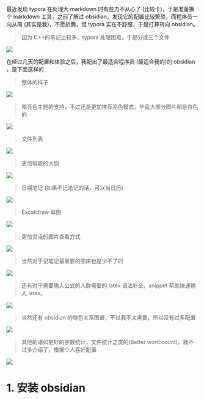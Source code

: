 
最近发现 typora 在处理大 markdown 时有些力不从心了 (比较卡)，于是准备换个 markdown 工具，之前了解过 obsidian，发现它的配置比较繁琐，而程序员一向从简 (其实是我)，不愿折腾，但 typora 实在不舒服，于是打算转向 obsidian。

> 因为 C++的笔记比较多，typora 处理困难，于是分成三个文件


![](https://picgo-img-repo.oss-cn-beijing.aliyuncs.com/img/2362429d124021e690b3d12e343319fa.png)

在经过几天的配置和体验之后，我配出了最适合程序员 (最适合我的)的 obsidian ，是下面这样的

> 整体的样子

![](https://picgo-img-repo.oss-cn-beijing.aliyuncs.com/img/cb5743c7b1781760db3a56499fb752cc.png)

> 暗亮色主题的支持，不过还是更加推荐亮色模式，毕竟大部分图片都是白色的

![](https://picgo-img-repo.oss-cn-beijing.aliyuncs.com/img/f46952c4dedf6b76ad494122519f2269.png)

> 文件列表

![](https://picgo-img-repo.oss-cn-beijing.aliyuncs.com/img/43372a2fd19b1e1bee6c2b2f68d901d3.png)

> 更加智能的大纲

![](https://picgo-img-repo.oss-cn-beijing.aliyuncs.com/img/bf59894d56751ea4bd410413727954da.png)

> 日期笔记 (如果不记笔记的话，可以当日历)

![](https://picgo-img-repo.oss-cn-beijing.aliyuncs.com/img/7daf2ed63ee53bfd56e138ffa06b2f77.png)

> Excalidraw 草图

![](https://picgo-img-repo.oss-cn-beijing.aliyuncs.com/img/54f2388b4083d719b76ab44d8cb2bd3e.png)

> 更加灵活的图片查看方式

![](https://picgo-img-repo.oss-cn-beijing.aliyuncs.com/img/eb24c0708b6612882c79220d75178a91.png)

> 当然对于记笔记最重要的图床也是少不了的

![](https://picgo-img-repo.oss-cn-beijing.aliyuncs.com/img/f59bfdc2d353d80b7d12f00b0eac5a15.png)

> 还有对于需要输入公式的人群需要的 latex 语法补全，snippet 帮助快速输入 latex。

![](https://picgo-img-repo.oss-cn-beijing.aliyuncs.com/img/b41e1e9fef2d29b91a00d48ffbeda2a7.png)

> 当然还有 obsidian 的特色关系图谱，不过我不太需要，所以没有过多配置

![](https://picgo-img-repo.oss-cn-beijing.aliyuncs.com/img/6127a8a35d8930e1b0cd135313a23017.png)



> 其他的诸如更好的字数统计，文件统计之类的(Better word count)，就不过多介绍了，根据个人喜好配置

![](https://picgo-img-repo.oss-cn-beijing.aliyuncs.com/img/b88364563fd6daa08a514c85bb2d2c9a.png)


# 1. 安装 obsidian 

